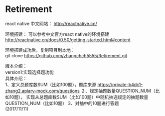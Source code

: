 # Retirement

react native 中文网站：
http://reactnative.cn/

环境搭建：
可以参考中文官方react native的环境搭建
http://reactnative.cn/docs/0.50/getting-started.html#content

环境搭建成功后，复制项目到本地：<br>
git clone https://github.com/zhangchch5555/Retirement.git

版本介绍：<br>
version1:实现选择题功能<br>
具体介绍：<br>
1、定义总题库数SUM（比如100题），题库来源
https://private-b4dc1-zhang2.apiary-mock.com/questions
２、规定抽题数量QUESTION_NUM（比如10题），
实现从总题库数SUM（比如100题）中随机抽选规定的抽题数量QUESTION_NUM（比如10题）
3、对抽中的10题进行答题<br>
(2017/11/11)